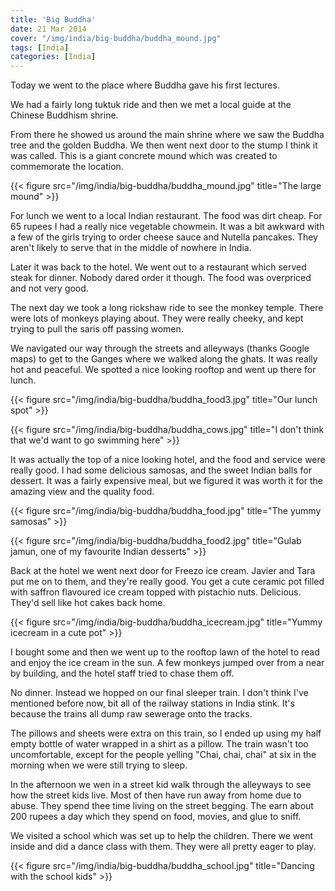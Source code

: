 ```yaml
---
title: 'Big Buddha'
date: 21 Mar 2014
cover: "/img/india/big-buddha/buddha_mound.jpg"
tags: [India]
categories: [India]
---
```


Today we went to the place where Buddha gave his first lectures.

We had a fairly long tuktuk ride and then we met a local guide at the Chinese Buddhism shrine.

From there he showed us around the main shrine where we saw the Buddha tree and the golden Buddha. We then went next door to the stump I think it was called. This is a giant concrete mound which was created to commemorate the location.

{{< figure src="/img/india/big-buddha/buddha_mound.jpg" title="The large mound" >}}

For lunch we went to a local Indian restaurant. The food was dirt cheap. For 65 rupees I had a really nice vegetable chowmein. It was a bit awkward with a few of the girls trying to order cheese sauce and Nutella pancakes. They aren't likely to serve that in the middle of nowhere in India.

Later it was back to the hotel. We went out to a restaurant which served steak for dinner. Nobody dared order it though. The food was overpriced and not very good.

The next day we took a long rickshaw ride to see the monkey temple. There were lots of monkeys playing about. They were really cheeky, and kept trying to pull the saris off passing women.

We navigated our way through the streets and alleyways (thanks Google maps) to get to the Ganges where we walked along the ghats. It was really hot and peaceful. We spotted a nice looking rooftop and went up there for lunch.

{{< figure src="/img/india/big-buddha/buddha_food3.jpg" title="Our lunch spot" >}}

{{< figure src="/img/india/big-buddha/buddha_cows.jpg" title="I don't think that we'd want to go swimming here" >}}

It was actually the top of a nice looking hotel, and the food and service were really good. I had some delicious samosas, and the sweet Indian balls for dessert. It was a fairly expensive meal, but we figured it was worth it for the amazing view and the quality food.

{{< figure src="/img/india/big-buddha/buddha_food.jpg" title="The yummy samosas" >}}

{{< figure src="/img/india/big-buddha/buddha_food2.jpg" title="Gulab jamun, one of my favourite Indian desserts" >}}

Back at the hotel we went next door for Freezo ice cream. Javier and Tara put me on to them, and they're really good. You get a cute ceramic pot filled with saffron flavoured ice cream topped with pistachio nuts. Delicious. They'd sell like hot cakes back home.

{{< figure src="/img/india/big-buddha/buddha_icecream.jpg" title="Yummy icecream in a cute pot" >}}

I bought some and then we went up to the rooftop lawn of the hotel to read and enjoy the ice cream in the sun. A few monkeys jumped over from a near by building, and the hotel staff tried to chase them off.

No dinner. Instead we hopped on our final sleeper train. I don't think I've mentioned before now, bit all of the railway stations in India stink. It's because the trains all dump raw sewerage onto the tracks.

The pillows and sheets were extra on this train, so I ended up using my half empty bottle of water wrapped in a shirt as a pillow. The train wasn't too uncomfortable, except for the people yelling "Chai, chai, chai" at six in the morning when we were still trying to sleep.

In the afternoon we wen in a street kid walk through the alleyways to see how the street kids live. Most of then have run away from home due to abuse. They spend thee time living on the street begging. The earn about 200 rupees a day which they spend on food, movies, and glue to sniff.

We visited a school which was set up to help the children. There we went inside and did a dance class with them. They were all pretty eager to play.

{{< figure src="/img/india/big-buddha/buddha_school.jpg" title="Dancing with the school kids" >}}